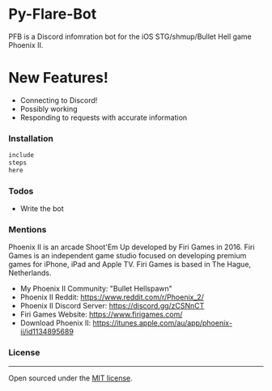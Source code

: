# Py-Flare-Bot

PFB is a Discord infomration bot for the iOS STG/shmup/Bullet Hell game Phoenix II. 

# New Features!

  - Connecting to Discord!
  - Possibly working
  - Responding to requests with accurate information


### Installation

```sh
include
steps
here
```

### Todos

 - Write the bot

### Mentions

Phoenix II is an arcade Shoot'Em Up developed by Firi Games in 2016. Firi Games is an independent game studio focused on developing premium games for iPhone, iPad and Apple TV. Firi Games is based in The Hague, Netherlands.

- My Phoenix II Community: "Bullet Hellspawn"
- Phoenix II Reddit: https://www.reddit.com/r/Phoenix_2/
- Phoenix II Discord Server: https://discord.gg/zCSNnCT
- Firi Games Website: https://www.firigames.com/
- Download Phoenix II: https://itunes.apple.com/au/app/phoenix-ii/id1134895689

### License
----

Open sourced under the [MIT license](https://github.com/zyro/hyde-x/blob/master/LICENSE).
